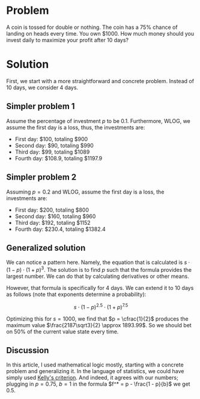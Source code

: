 # Problem

A coin is tossed for double or nothing. The coin has a 75% chance of landing on heads every time. You own $1000. How much money should you invest daily to maximize your profit after 10 days?

# Solution

First, we start with a more straightforward and concrete problem. Instead of 10 days, we consider 4 days.

## Simpler problem 1

Assume the percentage of investment $p$ to be 0.1. Furthermore, WLOG, we assume the first day is a loss, thus, the investments are:
- First day: $100, totaling $900
- Second day: $90, totaling $990
- Third day: $99, totaling $1089
- Fourth day: $108.9, totaling $1197.9

## Simpler problem 2

Assuming $p = 0.2$ and WLOG, assume the first day is a loss, the investments are:
- First day: $200, totaling $800
- Second day: $160, totaling $960
- Third day: $192, totaling $1152
- Fourth day: $230.4, totaling $1382.4

## Generalized solution

We can notice a pattern here. Namely, the equation that is calculated is $s \cdot (1 - p) \cdot (1 + p)^3$. The solution is to find $p$ such that the formula provides the largest number. We can do that by calculating derivatives or other means.

However, that formula is specifically for 4 days. We can extend it to 10 days as follows (note that exponents determine a probability):

$$s \cdot (1 - p)^{2.5} \cdot (1 + p)^{7.5}$$

Optimizing this for $s = 1000$, we find that $p = \cfrac{1}{2}$ produces the maximum value $\frac{2187\sqrt3}{2} \approx 1893.99$. So we should bet on 50% of the current value state every time.

## Discussion

In this article, I used mathematical logic mostly, starting with a concrete problem and generalizing it. In the language of statistics, we could have simply used [Kelly's criterion](https://en.wikipedia.org/wiki/Kelly_criterion). And indeed, it agrees with our numbers; plugging in $p = 0.75$, $b = 1$ in the formula $f^* = p - \frac{1 - p}{b}$ we get $0.5$.